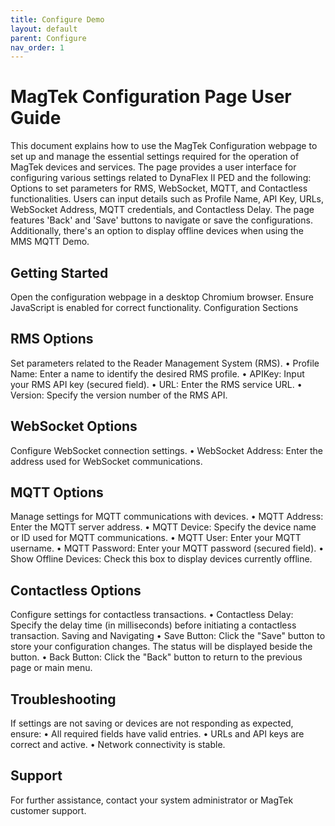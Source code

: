 ```yaml
---
title: Configure Demo
layout: default
parent: Configure
nav_order: 1
---
```


# MagTek Configuration Page User Guide
This document explains how to use the MagTek Configuration webpage to set up and manage the essential settings required for the operation of MagTek devices and services.
The page provides a user interface for configuring various settings related to DynaFlex II PED and the following: Options to set parameters for RMS, WebSocket, MQTT, and Contactless functionalities. Users can input details such as Profile Name, API Key, URLs, WebSocket Address, MQTT credentials, and Contactless Delay. The page features 'Back' and 'Save' buttons to navigate or save the configurations.  Additionally, there's an option to display offline devices when using the MMS MQTT Demo.

## Getting Started
Open the configuration webpage in a desktop Chromium browser. Ensure JavaScript is enabled for correct functionality.
Configuration Sections

## RMS Options
Set parameters related to the Reader Management System (RMS).
•	Profile Name: Enter a name to identify the desired RMS profile.
•	APIKey: Input your RMS API key (secured field).
•	URL: Enter the RMS service URL.
•	Version: Specify the version number of the RMS API.

## WebSocket Options
Configure WebSocket connection settings.
•	WebSocket Address: Enter the address used for WebSocket communications.

## MQTT Options
Manage settings for MQTT communications with devices.
•	MQTT Address: Enter the MQTT server address.
•	MQTT Device: Specify the device name or ID used for MQTT communications.
•	MQTT User: Enter your MQTT username.
•	MQTT Password: Enter your MQTT password (secured field).
•	Show Offline Devices: Check this box to display devices currently offline.

## Contactless Options
Configure settings for contactless transactions.
•	Contactless Delay: Specify the delay time (in milliseconds) before initiating a contactless transaction.
Saving and Navigating
•	Save Button: Click the "Save" button to store your configuration changes. The status will be displayed beside the button.
•	Back Button: Click the "Back" button to return to the previous page or main menu.

## Troubleshooting
If settings are not saving or devices are not responding as expected, ensure:
•	All required fields have valid entries.
•	URLs and API keys are correct and active.
•	Network connectivity is stable.

## Support
For further assistance, contact your system administrator or MagTek customer support.
